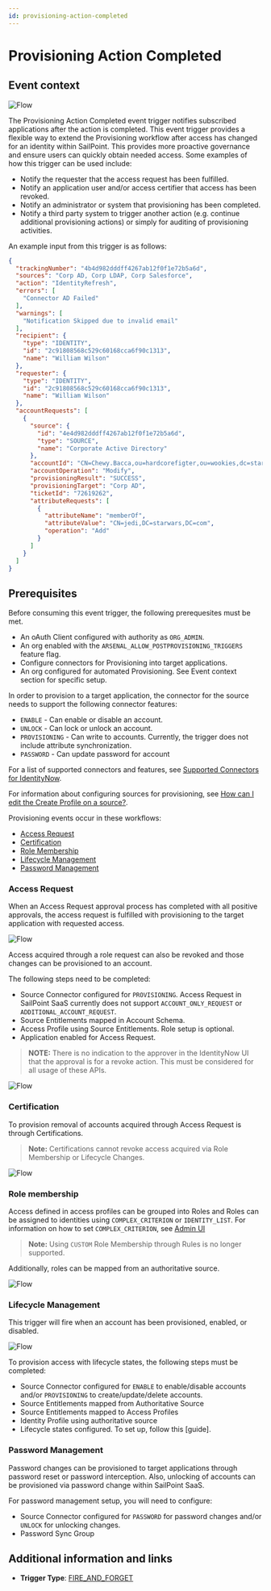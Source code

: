 ```yaml
---
id: provisioning-action-completed
---
```


# Provisioning Action Completed

## Event context

![Flow](./img/provisioning-action.png)

The Provisioning Action Completed event trigger notifies subscribed applications after the action is completed. This event trigger provides a flexible way to extend the Provisioning workflow after access has changed for an identity within SailPoint. This provides more proactive governance and ensure users can quickly obtain needed access. Some examples of how this trigger can be used include:

- Notify the requester that the access request has been fulfilled.
- Notify an application user and/or access certifier that access has been revoked.
- Notify an administrator or system that provisioning has been completed.
- Notify a third party system to trigger another action (e.g. continue additional provisioning actions) or simply for auditing of provisioning activities.

An example input from this trigger is as follows:

```json
{
  "trackingNumber": "4b4d982dddff4267ab12f0f1e72b5a6d",
  "sources": "Corp AD, Corp LDAP, Corp Salesforce",
  "action": "IdentityRefresh",
  "errors": [
    "Connector AD Failed"
  ],
  "warnings": [
    "Notification Skipped due to invalid email"
  ],
  "recipient": {
    "type": "IDENTITY",
    "id": "2c91808568c529c60168cca6f90c1313",
    "name": "William Wilson"
  },
  "requester": {
    "type": "IDENTITY",
    "id": "2c91808568c529c60168cca6f90c1313",
    "name": "William Wilson"
  },
  "accountRequests": [
    {
      "source": {
        "id": "4e4d982dddff4267ab12f0f1e72b5a6d",
        "type": "SOURCE",
        "name": "Corporate Active Directory"
      },
      "accountId": "CN=Chewy.Bacca,ou=hardcorefigter,ou=wookies,dc=starwars,dc=com",
      "accountOperation": "Modify",
      "provisioningResult": "SUCCESS",
      "provisioningTarget": "Corp AD",
      "ticketId": "72619262",
      "attributeRequests": [
        {
          "attributeName": "memberOf",
          "attributeValue": "CN=jedi,DC=starwars,DC=com",
          "operation": "Add"
        }
      ]
    }
  ]
}
```

## Prerequisites

Before consuming this event trigger, the following prerequesites must be met.

- An oAuth Client configured with authority as `ORG_ADMIN`.
- An org enabled with the `ARSENAL_ALLOW_POSTPROVISIONING_TRIGGERS` feature flag.
- Configure connectors for Provisioning into target applications.
- An org configured for automated Provisioning. See Event context section for specific setup.

In order to provision to a target application, the connector for the source needs to support the following connector features:

- `ENABLE` - Can enable or disable an account.
- `UNLOCK` - Can lock or unlock an account.
- `PROVISIONING` - Can write to accounts. Currently, the trigger does not include attribute synchronization.
- `PASSWORD` - Can update password for account

For a list of supported connectors and features, see [Supported Connectors for IdentityNow](https://community.sailpoint.com/t5/Connectors/Supported-Sources-Connectors-for-IdentityNow/ta-p/80019).

For information about configuring sources for provisioning, see [How can I edit the Create Profile on a source?](https://community.sailpoint.com/t5/Connectors/How-can-I-edit-the-Create-Profile-on-a-source/ta-p/74429).

Provisioning events occur in these workflows:

- [Access Request](#access-request)
- [Certification](#certification)
- [Role Membership](#role-membership)
- [Lifecycle Management](#lifecycle-management)
- [Password Management](#password-management)

### Access Request

When an Access Request approval process has completed with all positive approvals, the access request is fulfilled with provisioning to the target application with requested access.

![Flow](./img/provisioning-access-request.png)

Access acquired through a role request can also be revoked and those changes can be provisioned to an account.

The following steps need to be completed:

- Source Connector configured for `PROVISIONING`.
Access Request in SailPoint SaaS currently does not support `ACCOUNT_ONLY_REQUEST` or `ADDITIONAL_ACCOUNT_REQUEST`.
- Source Entitlements mapped in Account Schema.
- Access Profile using Source Entitlements. Role setup is optional.
- Application enabled for Access Request.

> **NOTE:** There is no indication to the approver in the IdentityNow UI that the approval is for a revoke action. This must be considered for all usage of these APIs.

![Flow](./img/provisioning-access-request-2.png)

### Certification

To provision removal of accounts acquired through Access Request is through Certifications.
> **Note:** Certifications cannot revoke access acquired via Role Membership or Lifecycle Changes.

![Flow](./img/provisioning-access-request-certification.png)

### Role membership

Access defined in access profiles can be grouped into Roles and Roles can be assigned to identities using `COMPLEX_CRITERION` or `IDENTITY_LIST`. For information on how to set `COMPLEX_CRITERION`, see [Admin UI](https://community.sailpoint.com/t5/Admin-Help/Standard-Role-Membership-Criteria-Options/ta-p/74392)
> **Note:** Using `CUSTOM` Role Membership through Rules is no longer supported.

Additionally, roles can be mapped from an authoritative source.

![Flow](./img/provisioning-role-membership.png)

### Lifecycle Management

This trigger will fire when an account has been provisioned, enabled, or disabled.

![Flow](./img/provisioning-lifecycle-management.png)

To provision access with lifecycle states, the following steps must be completed:

- Source Connector configured for `ENABLE` to enable/disable accounts and/or `PROVISIONING` to create/update/delete accounts.
- Source Entitlements mapped from Authoritative Source
- Source Entitlements mapped to Access Profiles
- Identity Profile using authoritative source
- Lifecycle states configured. To set up, follow this [guide].

### Password Management

Password changes can be provisioned to target applications through password reset or password interception. Also, unlocking of accounts can be provisioned via password change within SailPoint SaaS.

For password management setup, you will need to configure:

- Source Connector configured for `PASSWORD` for password changes and/or `UNLOCK` for unlocking changes.
- Password Sync Group

## Additional information and links

- **Trigger Type**: [FIRE_AND_FORGET](../trigger-types.md#fire-and-forget)
 <!-- [Input schema](https://developer.sailpoint.com/apis/beta/#section/Provisioning-Completed-Event-Trigger-Input) -->
